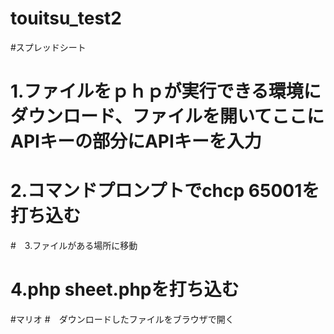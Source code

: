 # touitsu_test2
#スプレッドシート
#  1.ファイルをｐｈｐが実行できる環境にダウンロード、ファイルを開いてここにAPIキーの部分にAPIキーを入力
#  2.コマンドプロンプトでchcp 65001を打ち込む
#　3.ファイルがある場所に移動
#  4.php sheet.phpを打ち込む
 
#マリオ
#　ダウンロードしたファイルをブラウザで開く
